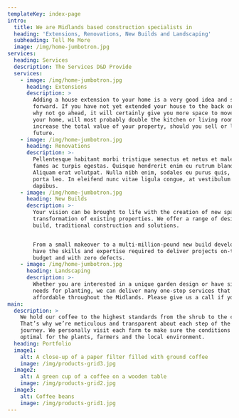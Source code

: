 ```yaml
---
templateKey: index-page
intro:
  title: We are Midlands based construction specialists in
  heading: 'Extensions, Renovations, New Builds and Landscaping'
  subheading: Tell Me More
  image: /img/home-jumbotron.jpg
services:
  heading: Services
  description: The Services D&D Provide
  services:
    - image: /img/home-jumbotron.jpg
      heading: Extensions
      description: >
        Adding a house extension to your home is a very good idea and straight
        forward. If you have not yet extended your house to the back or side,
        why not go ahead, it will certainly give you more space to move around
        your home, will most probably double the kitchen or living room and also
        increase the total value of your property, should you sell or let in the
        future.
    - image: /img/home-jumbotron.jpg
      heading: Renovations
      description: >-
        Pellentesque habitant morbi tristique senectus et netus et malesuada
        fames ac turpis egestas. Quisque hendrerit enim eu rutrum blandit.
        Aliquam erat volutpat. Nulla nibh enim, sodales eu purus quis, tempus
        porta leo. In eleifend nunc vitae ligula congue, at vestibulum turpis
        dapibus.
    - image: /img/home-jumbotron.jpg 
      heading: New Builds
      description: >-
        Your vision can be brought to life with the creation of new spaces and
        transformation of existing properties. We offer a range of design and
        build, traditional construction and solutions.


        From a small makeover to a multi-million-pound new build development, we
        have the skills and expertise required to deliver projects on-time, to
        budget and with zero defects.
    - image: /img/home-jumbotron.jpg
      heading: Landscaping
      description: >-
        Whether you are interested in a unique garden design or have simple
        needs for planting, we can deliver many one-stop services that are very
        affordable throughout the Midlands. Please give us a call if you need.
main:
  description: >
    We hold our coffee to the highest standards from the shrub to the cup.
    That’s why we’re meticulous and transparent about each step of the coffee’s
    journey. We personally visit each farm to make sure the conditions are
    optimal for the plants, farmers and the local environment.
  heading: Portfolio
  image1:
    alt: A close-up of a paper filter filled with ground coffee
    image: /img/products-grid3.jpg
  image2:
    alt: A green cup of a coffee on a wooden table
    image: /img/products-grid2.jpg
  image3:
    alt: Coffee beans
    image: /img/products-grid1.jpg
---
```


